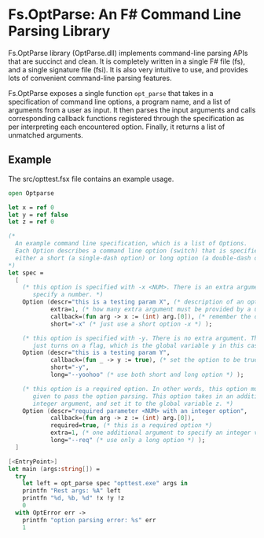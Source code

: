 Fs.OptParse: An F# Command Line Parsing Library
===============================================

Fs.OptParse library (OptParse.dll) implements command-line parsing APIs that are
succinct and clean. It is completely written in a single F# file (fs), and a
single signature file (fsi). It is also very intuitive to use, and provides lots
of convenient command-line parsing features.

Fs.OptParse exposes a single function `opt_parse` that takes in a specification
of command line options, a program name, and a list of arguments from a user as
input. It then parses the input arguments and calls corresponding callback
functions registered through the specification as per interpreting each
encountered option. Finally, it returns a list of unmatched arguments.

Example
-------

The src/opttest.fsx file contains an example usage.


```fsharp
open Optparse

let x = ref 0
let y = ref false
let z = ref 0

(*
  An example command line specification, which is a list of Options.
  Each Option describes a command line option (switch) that is specified with
  either a short (a single-dash option) or long option (a double-dash option).
*)
let spec =
  [
    (* this option is specified with -x <NUM>. There is an extra argument to
       specify a number. *)
    Option (descr="this is a testing param X", (* description of an option *)
            extra=1, (* how many extra argument must be provided by a user? *)
            callback=(fun arg -> x := (int) arg.[0]), (* remember the option *)
            short="-x" (* just use a short option -x *) );

    (* this option is specified with -y. There is no extra argument. This option
       just turns on a flag, which is the global variable y in this case. *)
    Option (descr="this is a testing param Y",
            callback=(fun _ -> y := true), (* set the option to be true *)
            short="-y",
            long="--yoohoo" (* use both short and long option *) );

    (* this option is a required option. In other words, this option must be
       given to pass the option parsing. This option takes in an additional
       integer argument, and set it to the global variable z. *)
    Option (descr="required parameter <NUM> with an integer option",
            callback=(fun arg -> z := (int) arg.[0]),
            required=true, (* this is a required option *)
            extra=1, (* one additional argument to specify an integer value *)
            long="--req" (* use only a long option *) );
  ]

[<EntryPoint>]
let main (args:string[]) =
  try
    let left = opt_parse spec "opttest.exe" args in
    printfn "Rest args: %A" left
    printfn "%d, %b, %d" !x !y !z
    0
  with OptError err ->
    printfn "option parsing error: %s" err
    1
```
